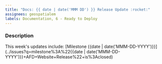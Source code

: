 ```yaml
---
title: "Docs: {{ date | date('MMM DD') }} Release Update :rocket:"
assignees: geospatialem
labels: Documentation, 6 - Ready to Deploy
---
```


### Description
This week's updates include:
[Milestone {{date | date('MMM-DD-YYYY')}}](../issues?q=milestone%3A%22{{date | date('MMM-DD-YYYY')}}+AFD+Website+Release%22+is%3Aclosed)
